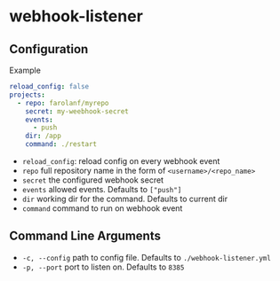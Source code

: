 # webhook-listener

## Configuration

Example

```yaml
reload_config: false
projects:
  - repo: farolanf/myrepo
    secret: my-weebhook-secret
    events:
      - push
    dir: /app
    command: ./restart
```
- `reload_config`: reload config on every webhook event
- `repo` full repository name in the form of `<username>/<repo_name>`
- `secret` the configured webhook secret
- `events` allowed events. Defaults to `["push"]`
- `dir` working dir for the command. Defaults to current dir
- `command` command to run on webhook event

## Command Line Arguments
- `-c, --config` path to config file. Defaults to `./webhook-listener.yml`
- `-p, --port` port to listen on. Defaults to `8385`